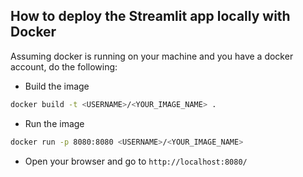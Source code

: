 ## How to deploy the Streamlit app locally with Docker ##
Assuming docker is running on your machine and you have a docker account, do the following:
- Build the image

``` bash
docker build -t <USERNAME>/<YOUR_IMAGE_NAME> .
```

- Run the image

``` bash
docker run -p 8080:8080 <USERNAME>/<YOUR_IMAGE_NAME>
```

- Open your browser and go to `http://localhost:8080/`